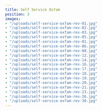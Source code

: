 ```yaml
---
title: Self Service Oxfam
position: 3
images:
- "/uploads/self-service-oxfam-rev-01.jpg"
- "/uploads/self-service-oxfam-rev-02.jpg"
- "/uploads/self-service-oxfam-rev-03.jpg"
- "/uploads/self-service-oxfam-rev-05.jpg"
- "/uploads/self-service-oxfam-rev-01.jpg"
- "/uploads/self-service-oxfam-rev-06.jpg"
- "/uploads/self-service-oxfam-rev-08.jpg"
- "/uploads/self-service-oxfam-rev-12.jpg"
- "/uploads/self-service-oxfam-rev-14.jpg"
- "/uploads/self-service-oxfam-rev-16.jpg"
- "/uploads/self-service-oxfam-rev-17.jpg"
- "/uploads/self-service-oxfam-rev-18.jpg"
- "/uploads/self-service-oxfam-rev-19.jpg"
- "/uploads/self-service-oxfam-rev-20.jpg"
- "/uploads/self-service-oxfam-rev-21.jpg"
- "/uploads/self-service-oxfam-rev-23.jpg"
- "/uploads/self-service-oxfam-rev-26.jpg"
- "/uploads/self-service-oxfam-rev-30.jpg"
---
```


